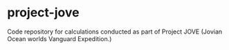 # project-jove
Code repository for calculations conducted as part of Project JOVE (Jovian Ocean worlds Vanguard Expedition.)
